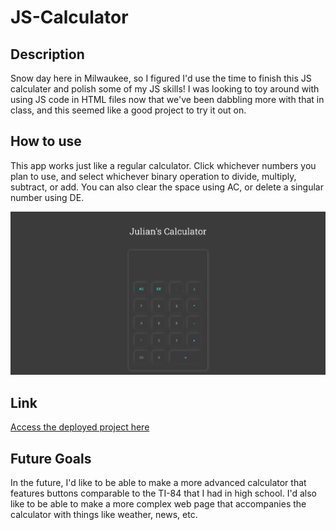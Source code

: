 # JS-Calculator
## Description
Snow day here in Milwaukee, so I figured I'd use the time to finish this JS calculater and polish some of my JS skills! I was looking to toy around with using JS code in HTML files now that we've been dabbling more with that in class, and this seemed like a good project to try it out on.

## How to use
This app works just like a regular calculator. Click whichever numbers you plan to use, and select whichever binary operation to divide, multiply, subtract, or add. You can also clear the space using AC, or delete a singular number using DE. 

![](./assets/images/Screenshot.png)

## Link
[Access the deployed project here](https://jtwiley1996.github.io/JS-Calculator/)

## Future Goals
In the future, I'd like to be able to make a more advanced calculator that features buttons comparable to the TI-84 that I had in high school. I'd also like to be able to make a more complex web page that accompanies the calculator with things like weather, news, etc.
